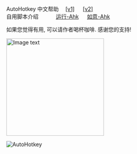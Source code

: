 ﻿---
layout: default
---

AutoHotkey  中文帮助&emsp; [[v1]](zh-cn/index.html) &emsp; [[v2]](v2/index.html)  
自用脚本介绍&emsp;&emsp;&emsp;   [运行-Ahk](Run-Ahk/index.md)  &emsp; [如意-Ahk](RuYi-Ahk/index.md)  

如果您觉得有用, 可以请作者喝杯咖啡. 感谢您的支持!

<!-- ![Image text](https://raw.githubusercontent.com/wyagd001/wyagd001.github.io/master/img/coffee.png) -->
<!-- ![Image text](https://wyagd001.github.io/img/coffee.png){:height="256px" width="256px"}-->
<img src="https://wyagd001.github.io/img/coffee.png" alt="Image text" width="256px" />

![AutoHotkey](https://wyagd001.github.io/img/ahk-logo-no-text241x78-180.png)